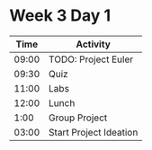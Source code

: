 # Week 3 Day 1

| Time | Activity |
| --- | --- |
| 09:00 | TODO: Project Euler |
| 09:30 | Quiz |
| 11:00 | Labs |
| 12:00 | Lunch |
| 1:00  | Group Project |
| 03:00 |  Start Project Ideation |
